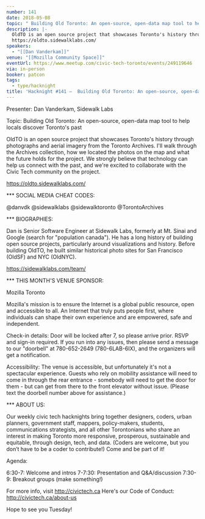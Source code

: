 ```yaml
---
number: 141
date: 2018-05-08
topic: " Building Old Toronto: An open-source, open-data map tool to help locals discover Toronto's past"
description: |-
  OldTO is an open source project that showcases Toronto's history through photographs and aerial imagery from the Toronto Archives. I'll walk through the Archives collection, how we located the photos on the map and what the future holds for the project. We strongly believe that technology can help us connect with the past, and we're excited to collaborate with the Civic Tech community on the project.
  https://oldto.sidewalklabs.com/
speakers:
  - "[[Dan Vanderkam]]"
venue: "[[Mozilla Community Space]]"
eventUrl: https://www.meetup.com/civic-tech-toronto/events/249119646
via: in-person
booker: patcon
tags:
  - type/hacknight
title: 'Hacknight #141 –  Building Old Toronto: An open-source, open-data map tool to help locals discover Toronto''s past'
---
```


Presenter: Dan Vanderkam, Sidewalk Labs

Topic: Building Old Toronto: An open-source, open-data map tool to help locals discover Toronto's past

OldTO is an open source project that showcases Toronto's history through photographs and aerial imagery from the Toronto Archives. I'll walk through the Archives collection, how we located the photos on the map and what the future holds for the project. We strongly believe that technology can help us connect with the past, and we're excited to collaborate with the Civic Tech community on the project.

https://oldto.sidewalklabs.com/

*** SOCIAL MEDIA CHEAT CODES:

@danvdk @sidewalklabs @sidewalktoronto @TorontoArchives

*** BIOGRAPHIES:

Dan is Senior Software Engineer at Sidewalk Labs, formerly at Mt. Sinai and Google (search for "population canada"). He has a long history of building open source projects, particularly around visualizations and history. Before building OldTO, he built similar historical photo sites for San Francisco (OldSF) and NYC (OldNYC).

https://sidewalklabs.com/team/

*** THIS MONTH'S VENUE SPONSOR:

Mozilla Toronto

Mozilla's mission is to ensure the Internet is a global public resource, open and accessible to all. An Internet that truly puts people first, where individuals can shape their own experience and are empowered, safe and independent.

Check-in details: Door will be locked after 7, so please arrive prior. RSVP and sign-in required. If you run into any issues, then please send a message to our "doorbell" at 780-652-2649 (780-6LAB-6IX), and the organizers will get a notification.

Accessibility: The venue is accessible, but unfortunately it's not a spectacular experience. Guests who rely on mobility assistance will need to come in through the rear entrance - somebody will need to get the door for them - but can get from there to the front elevator without issue. (Please text the doorbell number above for assistance.)

*** ABOUT US:

Our weekly civic tech hacknights bring together designers, coders, urban planners, government staff, mappers, policy-makers, students, communications strategists, and all other Torontonians who share an interest in making Toronto more responsive, prosperous, sustainable and equitable, through design, tech, and data. (Coders are welcome, but you don’t have to be a coder to contribute!) Come and be part of it!

Agenda:

6:30-7: Welcome and intros
7-7:30: Presentation and Q&A/discussion
7:30-9: Breakout groups (make something!)

For more info, visit http://civictech.ca
Here's our Code of Conduct: http://civictech.ca/about-us

Hope to see you Tuesday!
